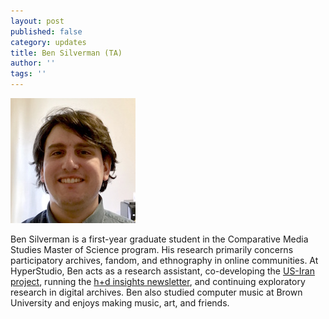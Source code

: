 ```yaml
---
layout: post
published: false
category: updates
title: Ben Silverman (TA)
author: ''
tags: ''
---
```


![Ben_Silverman.jpg](/assets/Ben_Silverman.jpg) 

Ben Silverman is a first-year graduate student in the Comparative Media Studies Master of Science program. His research primarily concerns participatory archives, fandom, and ethnography in online communities. At HyperStudio, Ben acts as a research assistant, co-developing the [US-Iran project](http://hyperstudio.mit.edu/projects/us-iran/), running the [h+d insights newsletter](https://us1.campaign-archive.com/?u=441802f75b344eb94cf268ec5&id=9da2301f9b&e=[UNIQID]), and continuing exploratory research in digital archives. Ben also studied computer music at Brown University and enjoys making music, art, and friends.
